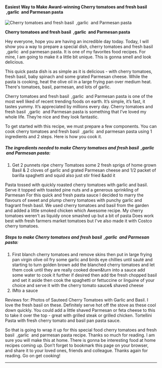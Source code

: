             

#### Easiest Way to Make Award-winning Cherry tomatoes and fresh basil  ,garlic  and Parmesan pasta

![Cherry tomatoes and fresh basil  ,garlic  and Parmesan pasta](https://img-global.cpcdn.com/recipes/5cb849e4aac6fd30/751x532cq70/cherry-tomatoes-and-fresh-basil-garlic-and-parmesan-pasta-recipe-main-photo.jpg)

**Cherry tomatoes and fresh basil  ,garlic  and Parmesan pasta**

Hey everyone, hope you are having an incredible day today. Today, I will show you a way to prepare a special dish, cherry tomatoes and fresh basil  ,garlic  and parmesan pasta. It is one of my favorites food recipes. For mine, I am going to make it a little bit unique. This is gonna smell and look delicious.

This quick pasta dish is as simple as it is delicious - with cherry tomatoes, fresh basil, baby spinach and some grated Parmesan cheese. While the pasta is cooking, heat the olive oil in a large frying pan over medium heat. There's tomatoes, basil, parmesan, and lots of garlic.

Cherry tomatoes and fresh basil  ,garlic  and Parmesan pasta is one of the most well liked of recent trending foods on earth. It’s simple, it’s fast, it tastes yummy. It’s appreciated by millions every day. Cherry tomatoes and fresh basil  ,garlic  and Parmesan pasta is something that I’ve loved my whole life. They’re nice and they look fantastic.

To get started with this recipe, we must prepare a few components. You can cook cherry tomatoes and fresh basil  ,garlic  and parmesan pasta using 1 ingredients and 2 steps. Here is how you cook it.

##### The ingredients needed to make Cherry tomatoes and fresh basil  ,garlic  and Parmesan pasta:

1.  Get 2 punnets ripe cherry Tomatoes some 2 fresh sprigs of home grown Basil & 2 cloves of garlic and grated Parmesan cheese and 1/2 packet of barilla spaghetti and squid also just stir fried &add it

Pasta tossed with quickly roasted cherry tomatoes with garlic and basil. Serve it topped with toasted pine nuts and a generous sprinkling of Parmesan For this quick and fresh pasta sauce I decided to marry the flavours of sweet and plump cherry tomatoes with punchy garlic and fragrant fresh basil. We used cherry tomatoes and basil from the garden and added a little smoked chicken which Awesome recipe. My cherry tomatoes weren't as liquidy once smashed up but a bit of pasta Does work best with fresh farmers market tomatoes but I've also made it with Costco cherry tomatoes.

##### Steps to make Cherry tomatoes and fresh basil  ,garlic  and Parmesan pasta:

1.  First blanch cherry tomatoes and remove skins then put in large frying pan virgin olive oil fry some garlic and birds eye chillies until sauté and starting to turn golden brown add the blanched cherry tomatoes and let them cook until they are really cooked down&turn into a sauce add some water to cook it further if desired then add tbe fresh chopped basil and set it aside then cook the spaghetti or fettuccine or linguine of your choice and serve it with the cherry tomato sauce& shaved cheese
2.  IMto a sauce

Reviews for: Photos of Sauteed Cherry Tomatoes with Garlic and Basil. I love the fresh basil on these. Definitely serve hot off the stove as these cool down quickly. You could add a little shaved Parmesan or feta cheese to this to take it over the top - great with grilled steak or grilled chicken. Tortellini Pasta with fresh cherry tomato and basil pan pasta sauce.

So that is going to wrap it up for this special food cherry tomatoes and fresh basil  ,garlic  and parmesan pasta recipe. Thanks so much for reading. I am sure you will make this at home. There is gonna be interesting food at home recipes coming up. Don’t forget to bookmark this page on your browser, and share it to your loved ones, friends and colleague. Thanks again for reading. Go on get cooking!

* * *